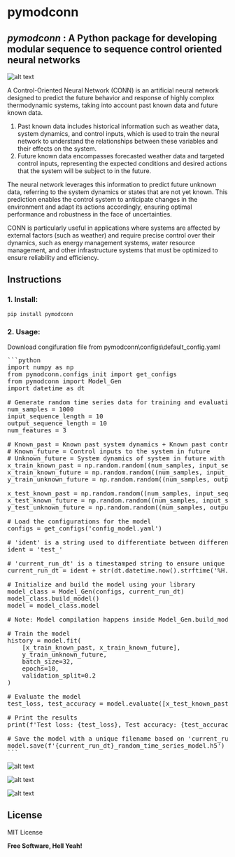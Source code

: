 # pymodconn

## _pymodconn_ : A Python package for developing modular sequence to sequence control oriented neural networks

![alt text](https://github.com/gaurav306/pymodconn/blob/master/Readme_images/CONN.png)

A Control-Oriented Neural Network (CONN) is an artificial neural network designed to predict the future behavior and response of highly complex thermodynamic systems, taking into account past known data and future known data.

1. Past known data includes historical information such as weather data, system dynamics, and control inputs, which is used to train the neural network to understand the relationships between these variables and their effects on the system.
2. Future known data encompasses forecasted weather data and targeted control inputs, representing the expected conditions and desired actions that the system will be subject to in the future.

The neural network leverages this information to predict future unknown data, referring to the system dynamics or states that are not yet known. This prediction enables the control system to anticipate changes in the environment and adapt its actions accordingly, ensuring optimal performance and robustness in the face of uncertainties.

CONN is particularly useful in applications where systems are affected by external factors (such as weather) and require precise control over their dynamics, such as energy management systems, water resource management, and other infrastructure systems that must be optimized to ensure reliability and efficiency.

## Instructions

### 1. Install:

```
pip install pymodconn
```

### 2. Usage:
Download congifuration file from pymodconn\configs\default_config.yaml

<pre>
```python
import numpy as np
from pymodconn.configs_init import get_configs
from pymodconn import Model_Gen
import datetime as dt

# Generate random time series data for training and evaluation (sequence-to-sequence)
num_samples = 1000
input_sequence_length = 10
output_sequence_length = 10
num_features = 3

# Known_past = Known past system dynamics + Known past control inputs to the system
# Known_future = Control inputs to the system in future
# Unknown_future = System dynamics of system in future with known future control inputs
x_train_known_past = np.random.random((num_samples, input_sequence_length, num_features))
x_train_known_future = np.random.random((num_samples, input_sequence_length, num_features))
y_train_unknown_future = np.random.random((num_samples, output_sequence_length, num_features))

x_test_known_past = np.random.random((num_samples, input_sequence_length, num_features))
x_test_known_future = np.random.random((num_samples, input_sequence_length, num_features))
y_test_unknown_future = np.random.random((num_samples, output_sequence_length, num_features))

# Load the configurations for the model
configs = get_configs('config_model.yaml')

# 'ident' is a string used to differentiate between different runs or cases
ident = 'test_'

# 'current_run_dt' is a timestamped string to ensure unique file and prediction case names
current_run_dt = ident + str(dt.datetime.now().strftime('%H.%M.%S.%f')[:-3])

# Initialize and build the model using your library
model_class = Model_Gen(configs, current_run_dt)
model_class.build_model()
model = model_class.model

# Note: Model compilation happens inside Model_Gen.build_model()

# Train the model
history = model.fit(
    [x_train_known_past, x_train_known_future],
    y_train_unknown_future,
    batch_size=32,
    epochs=10,
    validation_split=0.2
)

# Evaluate the model
test_loss, test_accuracy = model.evaluate([x_test_known_past, x_test_known_future], y_test_unknown_future)

# Print the results
print(f'Test loss: {test_loss}, Test accuracy: {test_accuracy}')

# Save the model with a unique filename based on 'current_run_dt'
model.save(f'{current_run_dt}_random_time_series_model.h5')
```
</pre>

![alt text](https://github.com/gaurav306/pymodconn/blob/master/Readme_images/Picture2.png)

![alt text](https://github.com/gaurav306/pymodconn/blob/master/Readme_images/Picture3.png)

![alt text](https://github.com/gaurav306/pymodconn/blob/master/Readme_images/Picture-4.png)


## License

MIT License

**Free Software, Hell Yeah!**